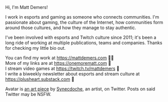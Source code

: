 Hi, I'm Matt Demers!

I work in esports and gaming as someone who connects communities. I'm passionate about gaming, the culture of the Internet, how communities form around those cultures, and how they manage to stay authentic. 

I've been involved with esports and Twitch culture since 2011; it's been a long ride of working at multiple publications, teams and companies. Thanks for checking my little bio out.

You can find my work at https://mattdemers.com ✍🏻<br >
More of my links are at https://onemorematt.com 🔗<br >
I stream video games at https://twitch.tv/mattdemers 👾<br >
I write a biweekly newsletter about esports and stream culture at https://plusheart.substack.com 📩

Avatar is [an art piece](https://twitter.com/synecdoche445/status/1485006524502229002) by [Synecdoche](https://twitter.com/synecdoche445), an artist, on Twitter. Posts on said Twitter may be NSFW.
